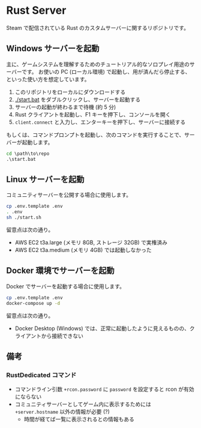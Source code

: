 # Rust Server

Steam で配信されている Rust のカスタムサーバーに関するリポジトリです。

## Windows サーバーを起動

主に、ゲームシステムを理解するためのチュートリアル的なソロプレイ用途のサーバーです。
お使いの PC (ローカル環境) で起動し、用が済んだら停止する、といった使い方を想定しています。

1. このリポジトリをローカルにダウンロードする
2. [./start.bat](./start.bat) をダブルクリックし、サーバーを起動する
3. サーバーの起動が終わるまで待機 (約 5 分)
4. Rust クライアントを起動し、F1 キーを押下し、コンソールを開く
5. `client.connect` と入力し、エンターキーを押下し、サーバーに接続する

もしくは、コマンドプロンプトを起動し、次のコマンドを実行することで、サーバーが起動します。

```bat
cd \path\to\repo
.\start.bat
```

## Linux サーバーを起動

コミュニティサーバーを公開する場合に使用します。

```sh
cp .env.template .env
. .env
sh ./start.sh
```

留意点は次の通り。

- AWS EC2 t3a.large (メモリ 8GB, ストレージ 32GB) で実権済み
- AWS EC2 t3a.medium (メモリ 4GB) では起動しなかった

## Docker 環境でサーバーを起動

Docker でサーバーを起動する場合に使用します。

```sh
cp .env.template .env
docker-compose up -d
```

留意点は次の通り。

- Docker Desktop (Windows) では、正常に起動したように見えるものの、クライアントから接続できない

## 備考

### RustDedicated コマンド

- コマンドライン引数 `+rcon.password` に `password` を設定すると rcon が有効にならない
- コミュニティサーバーとしてゲーム内に表示するためには `+server.hostname` 以外の情報が必要 (?)
  - 時間が経てば一覧に表示されるとの情報もある
